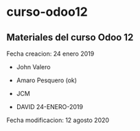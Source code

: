 # curso-odoo12

## Materiales del curso Odoo 12

Fecha creacion: 24 enero 2019

* John Valero

* Amaro Pesquero (ok)

* JCM

* DAVID 24-ENERO-2019

Fecha modificacion: 12 agosto 2020



